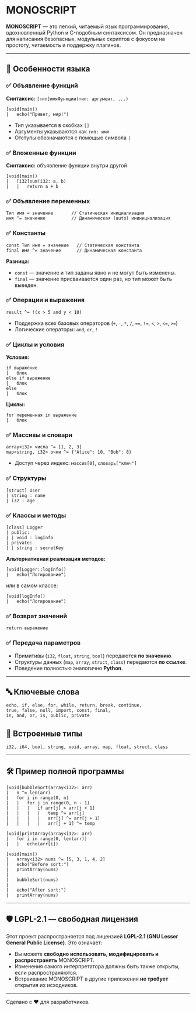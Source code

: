 # MONOSCRIPT

**MONOSCRIPT** — это легкий, читаемый язык программирования, вдохновленный Python и C-подобным синтаксисом. Он предназначен для написания безопасных, модульных скриптов с фокусом на простоту, читаемость и поддержку плагинов. 

---

## 🧠 Особенности языка

### ✅ Объявление функций
**Синтаксис:** `[тип]имяФункции(тип: аргумент, ...)`
```monoscript
[void]main()
|   echo("Привет, мир!")
```
- Тип указывается в скобках `[]`
- Аргументы указываются как `тип: имя`
- Отступы обозначаются с помощью символа `|`

### ✅ Вложенные функции
**Синтаксис:** объявление функции внутри другой
```monoscript
[void]main()
|   [i32]sum(i32: a, b)
|   |   return a + b
```

### ✅ Объявление переменных
```monoscript
Тип имя = значение       // Статическая инициализация
имя ^= значение          // Динамическая (auto) ининициализация
```

### ✅ Константы
```monoscript
const Тип имя = значение   // Статическая константа
final имя ^= значение      // Динамическая константа
```

**Разница:**
- `const` — значение и тип заданы явно и не могут быть изменены.
- `final` — значение присваивается один раз, но тип может быть выведен.

### ✅ Операции и выражения
```monoscript
result ^= !(x > 5 and y < 10)
```
- Поддержка всех базовых операторов (`+`, `-`, `*`, `/`, `==`, `!=`, `<`, `>`, `<=`, `>=`)
- Логические операторы: `and`, `or`, `!`

### ✅ Циклы и условия
**Условия:**
```monoscript
if выражение
|   блок
else if выражение
|   блок
else
|   блок
```

**Циклы:**
```monoscript
for переменная in выражение
|   блок
```

### ✅ Массивы и словари
```monoscript
array<i32> числа ^= [1, 2, 3]
map<string, i32> очки ^= {"Alice": 10, "Bob": 8}
```
- Доступ через индекс: `массив[0]`, `словарь["ключ"]`

### ✅ Структуры
```monoscript
[struct] User
| string : name
| i32 : age
```

### ✅ Классы и методы
```monoscript
[class] Logger
| public:
| | void : logInfo
| private:
| | string : secretKey
```

**Альтернативная реализация методов:**
```monoscript
[void]Logger::logInfo()
|   echo("Логирование")
```
или в самом классе:
```monoscript
[void]logInfo()
|   echo("Логирование")
```

### ✅ Возврат значений
```monoscript
return выражение
```

### ✅ Передача параметров
- Примитивы (`i32`, `float`, `string`, `bool`) передаются **по значению**.
- Структуры данных (`map`, `array`, `struct`, `class`) передаются **по ссылке**.
- Поведение полностью аналогично **Python**.

---

## 🔤 Ключевые слова
```
echo, if, else, for, while, return, break, continue,
true, false, null, import, const, final,
in, and, or, is, public, private
```

## 🔢 Встроенные типы
```
i32, i64, bool, string, void, array, map, float, struct, class
```

---

## 🛠 Пример полной программы
```monoscript
[void]bubbleSort(array<i32>: arr)
|   n ^= len(arr)
|   for i in range(0, n)
|   |   for j in range(0, n - 1)
|   |   |   if arr[j] > arr[j + 1]
|   |   |   |   temp ^= arr[j]
|   |   |   |   arr[j] ^= arr[j + 1]
|   |   |   |   arr[j + 1] ^= temp

[void]printArray(array<i32>: arr)
|   for i in range(0, len(arr))
|   |   echo(arr[i])

[void]main()
|   array<i32> nums ^= [5, 3, 1, 4, 2]
|   echo("Before sort:")
|   printArray(nums)
|
|   bubbleSort(nums)
|
|   echo("After sort:")
|   printArray(nums)
```

---

## 🛡️ LGPL-2.1 — свободная лицензия

Этот проект распространяется под лицензией **LGPL-2.1 (GNU Lesser General Public License)**. Это означает:

- Вы можете **свободно использовать, модифицировать и распространять** MONOSCRIPT.
- Изменения самого интерпретатора должны быть также открыты, если распространяются.
- Встраивание MONOSCRIPT в другие приложения **не требует** открытия их исходников.

---

Сделано с ❤️ для разработчиков.

